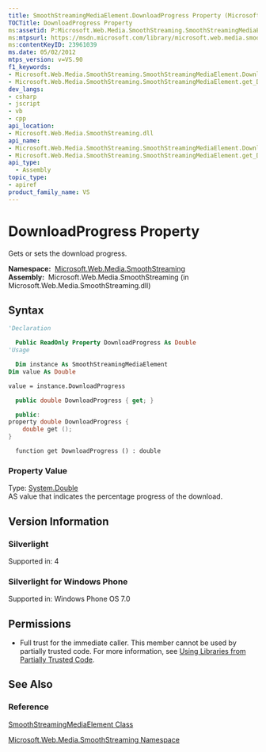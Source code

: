 ```yaml
---
title: SmoothStreamingMediaElement.DownloadProgress Property (Microsoft.Web.Media.SmoothStreaming)
TOCTitle: DownloadProgress Property
ms:assetid: P:Microsoft.Web.Media.SmoothStreaming.SmoothStreamingMediaElement.DownloadProgress
ms:mtpsurl: https://msdn.microsoft.com/library/microsoft.web.media.smoothstreaming.smoothstreamingmediaelement.downloadprogress(v=VS.90)
ms:contentKeyID: 23961039
ms.date: 05/02/2012
mtps_version: v=VS.90
f1_keywords:
- Microsoft.Web.Media.SmoothStreaming.SmoothStreamingMediaElement.DownloadProgress
- Microsoft.Web.Media.SmoothStreaming.SmoothStreamingMediaElement.get_DownloadProgress
dev_langs:
- csharp
- jscript
- vb
- cpp
api_location:
- Microsoft.Web.Media.SmoothStreaming.dll
api_name:
- Microsoft.Web.Media.SmoothStreaming.SmoothStreamingMediaElement.DownloadProgress
- Microsoft.Web.Media.SmoothStreaming.SmoothStreamingMediaElement.get_DownloadProgress
api_type:
  - Assembly
topic_type:
- apiref
product_family_name: VS
---
```


# DownloadProgress Property

Gets or sets the download progress.

**Namespace:**  [Microsoft.Web.Media.SmoothStreaming](microsoft-web-media-smoothstreaming-namespace_1.md)  
**Assembly:**  Microsoft.Web.Media.SmoothStreaming (in Microsoft.Web.Media.SmoothStreaming.dll)

## Syntax

```vb
'Declaration

  Public ReadOnly Property DownloadProgress As Double
'Usage

  Dim instance As SmoothStreamingMediaElement
Dim value As Double

value = instance.DownloadProgress
```

```csharp
  public double DownloadProgress { get; }
```

```cpp
  public:
property double DownloadProgress {
    double get ();
}
```

```jscript
  function get DownloadProgress () : double
```

### Property Value

Type: [System.Double](https://msdn.microsoft.com/library/643eft0t)  
AS value that indicates the percentage progress of the download.  

## Version Information

### Silverlight

Supported in: 4  

### Silverlight for Windows Phone

Supported in: Windows Phone OS 7.0  

## Permissions

  - Full trust for the immediate caller. This member cannot be used by partially trusted code. For more information, see [Using Libraries from Partially Trusted Code](https://msdn.microsoft.com/library/8skskf63).

## See Also

### Reference

[SmoothStreamingMediaElement Class](smoothstreamingmediaelement-class-microsoft-web-media-smoothstreaming_1.md)

[Microsoft.Web.Media.SmoothStreaming Namespace](microsoft-web-media-smoothstreaming-namespace_1.md)

